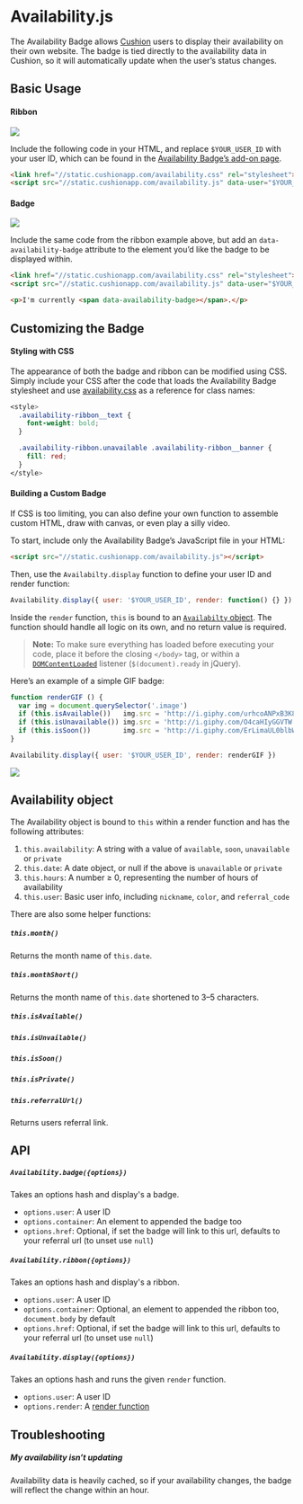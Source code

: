 # Availability.js

The Availability Badge allows [Cushion](http://cushionapp.com) users to display their availability on their own website. The badge is tied directly to the availability data in Cushion, so it will automatically update when the user’s status changes.

## Basic Usage

#### Ribbon

![](https://raw.githubusercontent.com/cushion/availability.js/master/examples/ribbon.gif)

Include the following code in your HTML, and replace `$YOUR_USER_ID` with your user ID, which can be found in the [Availability Badge’s add-on page](https://my.cushionapp.com/add-ons/availability-badge).

~~~ html
<link href="//static.cushionapp.com/availability.css" rel="stylesheet">
<script src="//static.cushionapp.com/availability.js" data-user="$YOUR_USER_ID"></script>
~~~

#### Badge

![](https://raw.githubusercontent.com/cushion/availability.js/master/examples/badge.gif)

Include the same code from the ribbon example above, but add an `data-availability-badge` attribute to the element you’d like the badge to be displayed within.

~~~ html
<link href="//static.cushionapp.com/availability.css" rel="stylesheet">
<script src="//static.cushionapp.com/availability.js" data-user="$YOUR_USER_ID"></script>

<p>I'm currently <span data-availability-badge></span>.</p>
~~~

## Customizing the Badge

#### Styling with CSS

The appearance of both the badge and ribbon can be modified using CSS. Simply include your CSS after the code that loads the Availability Badge stylesheet and use [availability.css](availability.css) as a reference for class names:

~~~ css
<style>
  .availability-ribbon__text {
    font-weight: bold;
  }

  .availability-ribbon.unavailable .availability-ribbon__banner {
    fill: red;
  }
</style>
~~~

#### Building a Custom Badge

If CSS is too limiting, you can also define your own function to assemble custom HTML, draw with canvas, or even play a silly video.

To start, include only the Availability Badge’s JavaScript file in your HTML:

~~~ html
<script src="//static.cushionapp.com/availability.js"></script>
~~~

Then, use the `Availabilty.display` function to define your user ID and render function:

~~~ javascript
Availability.display({ user: '$YOUR_USER_ID', render: function() {} })
~~~

Inside the `render` function, `this` is bound to an [`Availabilty` object](#availability-object). The function should handle all logic on its own, and no return value is required.

> **Note:** To make sure everything has loaded before executing your code, place it before the closing `</body>` tag, or within a [`DOMContentLoaded`](https://developer.mozilla.org/en-US/docs/Web/Events/DOMContentLoaded) listener (`$(document).ready` in jQuery).

Here’s an example of a simple GIF badge:

~~~ javascript
function renderGIF () {
  var img = document.querySelector('.image')
  if (this.isAvailable())   img.src = 'http://i.giphy.com/urhcoANPxB3K8.gif'
  if (this.isUnavailable()) img.src = 'http://i.giphy.com/O4caHIyGGVTW.gif'
  if (this.isSoon())        img.src = 'http://i.giphy.com/ErLimaUL0blbW.gif'
}

Availability.display({ user: '$YOUR_USER_ID', render: renderGIF })
~~~

![](https://raw.githubusercontent.com/cushion/availability.js/master/examples/giphy.gif)



## Availability object

The Availability object is bound to `this` within a render function and has the following attributes:

1. `this.availability`: A string with a value of `available`, `soon`, `unavailable` or `private`
2. `this.date`: A date object, or null if the above is `unavailable` or `private`
3. `this.hours`: A number ≥ 0, representing the number of hours of availability
4. `this.user`: Basic user info, including `nickname`, `color`, and `referral_code`

There are also some helper functions:

##### `this.month()`

Returns the month name of `this.date`.

##### `this.monthShort()`

Returns the month name of `this.date` shortened to 3–5 characters.

##### `this.isAvailable()`

##### `this.isUnvailable()`

##### `this.isSoon()`

##### `this.isPrivate()`

##### `this.referralUrl()`

Returns users referral link.



## API

##### `Availability.badge({options})`

Takes an options hash and display's a badge.

- `options.user`: A user ID
- `options.container`: An element to appended the badge too
- `options.href`: Optional, if set the badge will link to this url, defaults to your referral url (to unset use `null`)


##### `Availability.ribbon({options})`

Takes an options hash and display's a ribbon.

- `options.user`: A user ID
- `options.container`: Optional, an element to appended the ribbon too, `document.body` by default
- `options.href`: Optional, if set the badge will link to this url, defaults to your referral url (to unset use `null`)


##### `Availability.display({options})`

Takes an options hash and runs the given `render` function.

- `options.user`: A user ID
- `options.render`: A [render function](#building-a-custom-display)


## Troubleshooting

##### My availability isn’t updating

Availability data is heavily cached, so if your availability changes, the badge will reflect the change within an hour.
